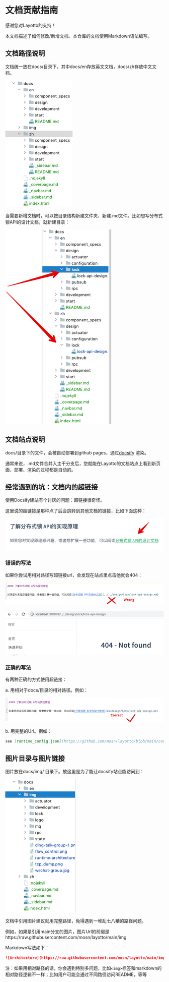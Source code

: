 # 文档贡献指南

感谢您对Layotto的支持！

本文档描述了如何修改/新增文档。本仓库的文档使用Markdown语法编写。

## 文档路径说明

文档统一放在docs/目录下，其中docs/en存放英文文档，docs/zh存放中文文档。

![img_2.png](../../img/development/doc/img_2.png)

当需要新增文档时，可以按目录结构新建文件夹、新建.md文件。比如想写分布式锁API的设计文档，就新建目录：

![img_1.png](../../img/development/doc/img_1.png)

## 文档站点说明
docs/目录下的文件，会被自动部署到github pages，通过[docsify](https://docsify.js.org/#/) 渲染。

通常来说，.md文件合并入主干分支后，您就能在Layotto的文档站点上看到新页面，部署、渲染的过程都是自动的。

## 经常遇到的坑：文档内的超链接

使用Docsify建站有个讨厌的问题：超链接很奇怪。

这里说的超链接是那种点了后会跳转到其他文档的链接，比如下面这种：

![img_4.png](../../img/development/doc/img_4.png)

### 错误的写法
如果你尝试用相对路径写超链接url，会发现在站点里点击他就会404：

![img_6.png](../../img/development/doc/img_6.png)

![img_7.png](../../img/development/doc/img_7.png)

### 正确的写法

有两种正确的方式使用超链接：

a. 用相对于docs/目录的相对路径。例如：

![img_5.png](../../img/development/doc/img_5.png)

b. 用完整的Url。例如：

```markdown
see [runtime_config.json](https://github.com/mosn/layotto/blob/main/configs/runtime_config.json):
```

## 图片目录与图片链接
图片放在docs/img/ 目录下。放这里是为了能让docsify站点能访问到：

![img.png](../../img/development/doc/img.png)

文档中引用图片建议就用完整路径，免得遇到一堆乱七八糟的路径问题。

例如，如果是引用main分支的图片，图片Url的前缀是https://raw.githubusercontent.com/mosn/layotto/main/img

Markdown写法如下：

```markdown
![Architecture](https://raw.githubusercontent.com/mosn/layotto/main/img/runtime-architecture.png)
```

注：如果用相对路径的话，你会遇到特别多问题，比如`<img>`标签和markdown的相对路径逻辑不一样；比如用户可能会通过不同路径访问README，等等